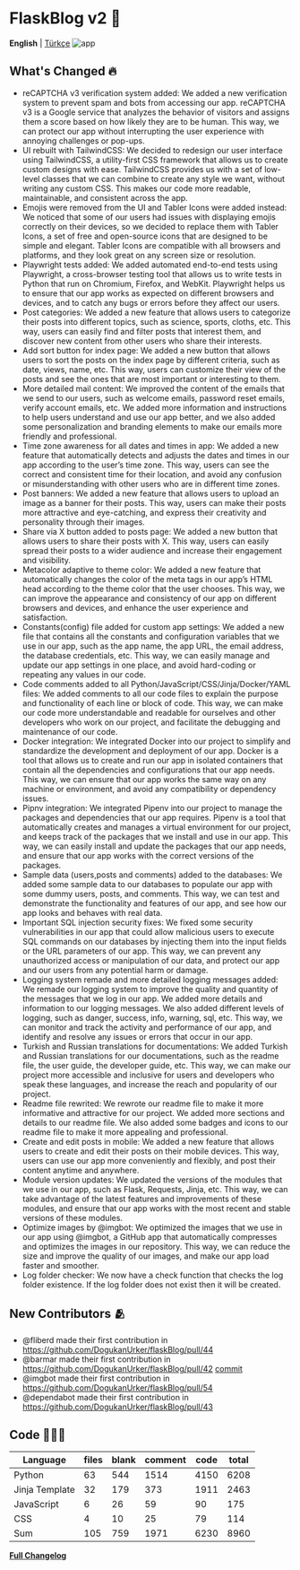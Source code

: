 # FlaskBlog v2 📜

**English** | [Türkçe](./version2Changelog_tr.md)
![app](https://github.com/DogukanUrker/flaskBlog/blob/main/images/Light.png?raw=true)

## What's Changed 🔥

- reCAPTCHA v3 verification system added: We added a new verification system to prevent spam and bots from accessing our app. reCAPTCHA v3 is a Google service that analyzes the behavior of visitors and assigns them a score based on how likely they are to be human. This way, we can protect our app without interrupting the user experience with annoying challenges or pop-ups.
- UI rebuilt with TailwindCSS: We decided to redesign our user interface using TailwindCSS, a utility-first CSS framework that allows us to create custom designs with ease. TailwindCSS provides us with a set of low-level classes that we can combine to create any style we want, without writing any custom CSS. This makes our code more readable, maintainable, and consistent across the app.
- Emojis were removed from the UI and Tabler Icons were added instead: We noticed that some of our users had issues with displaying emojis correctly on their devices, so we decided to replace them with Tabler Icons, a set of free and open-source icons that are designed to be simple and elegant. Tabler Icons are compatible with all browsers and platforms, and they look great on any screen size or resolution.
- Playwright tests added: We added automated end-to-end tests using Playwright, a cross-browser testing tool that allows us to write tests in Python that run on Chromium, Firefox, and WebKit. Playwright helps us to ensure that our app works as expected on different browsers and devices, and to catch any bugs or errors before they affect our users.
- Post categories: We added a new feature that allows users to categorize their posts into different topics, such as science, sports, cloths, etc. This way, users can easily find and filter posts that interest them, and discover new content from other users who share their interests.
- Add sort button for index page: We added a new button that allows users to sort the posts on the index page by different criteria, such as date, views, name, etc. This way, users can customize their view of the posts and see the ones that are most important or interesting to them.
- More detailed mail content: We improved the content of the emails that we send to our users, such as welcome emails, password reset emails, verify account emails, etc. We added more information and instructions to help users understand and use our app better, and we also added some personalization and branding elements to make our emails more friendly and professional.
- Time zone awareness for all dates and times in app: We added a new feature that automatically detects and adjusts the dates and times in our app according to the user’s time zone. This way, users can see the correct and consistent time for their location, and avoid any confusion or misunderstanding with other users who are in different time zones.
- Post banners: We added a new feature that allows users to upload an image as a banner for their posts. This way, users can make their posts more attractive and eye-catching, and express their creativity and personality through their images.
- Share via X button added to posts page: We added a new button that allows users to share their posts with X. This way, users can easily spread their posts to a wider audience and increase their engagement and visibility.
- Metacolor adaptive to theme color: We added a new feature that automatically changes the color of the meta tags in our app’s HTML head according to the theme color that the user chooses. This way, we can improve the appearance and consistency of our app on different browsers and devices, and enhance the user experience and satisfaction.
- Constants(config) file added for custom app settings: We added a new file that contains all the constants and configuration variables that we use in our app, such as the app name, the app URL, the email address, the database credentials, etc. This way, we can easily manage and update our app settings in one place, and avoid hard-coding or repeating any values in our code.
- Code comments added to all Python/JavaScript/CSS/Jinja/Docker/YAML files: We added comments to all our code files to explain the purpose and functionality of each line or block of code. This way, we can make our code more understandable and readable for ourselves and other developers who work on our project, and facilitate the debugging and maintenance of our code.
- Docker integration: We integrated Docker into our project to simplify and standardize the development and deployment of our app. Docker is a tool that allows us to create and run our app in isolated containers that contain all the dependencies and configurations that our app needs. This way, we can ensure that our app works the same way on any machine or environment, and avoid any compatibility or dependency issues.
- Pipnv integration: We integrated Pipenv into our project to manage the packages and dependencies that our app requires. Pipenv is a tool that automatically creates and manages a virtual environment for our project, and keeps track of the packages that we install and use in our app. This way, we can easily install and update the packages that our app needs, and ensure that our app works with the correct versions of the packages.
- Sample data (users,posts and comments) added to the databases: We added some sample data to our databases to populate our app with some dummy users, posts, and comments. This way, we can test and demonstrate the functionality and features of our app, and see how our app looks and behaves with real data.
- Important SQL injection security fixes: We fixed some security vulnerabilities in our app that could allow malicious users to execute SQL commands on our databases by injecting them into the input fields or the URL parameters of our app. This way, we can prevent any unauthorized access or manipulation of our data, and protect our app and our users from any potential harm or damage.
- Logging system remade and more detailed logging messages added: We remade our logging system to improve the quality and quantity of the messages that we log in our app. We added more details and information to our logging messages. We also added different levels of logging, such as danger, success, info, warning, sql, etc. This way, we can monitor and track the activity and performance of our app, and identify and resolve any issues or errors that occur in our app.
- Turkish and Russian translations for documentations: We added Turkish and Russian translations for our documentations, such as the readme file, the user guide, the developer guide, etc. This way, we can make our project more accessible and inclusive for users and developers who speak these languages, and increase the reach and popularity of our project.
- Readme file rewrited: We rewrote our readme file to make it more informative and attractive for our project. We added more sections and details to our readme file. We also added some badges and icons to our readme file to make it more appealing and professional.
- Create and edit posts in mobile: We added a new feature that allows users to create and edit their posts on their mobile devices. This way, users can use our app more conveniently and flexibly, and post their content anytime and anywhere.
- Module version updates: We updated the versions of the modules that we use in our app, such as Flask, Requests, Jinja, etc. This way, we can take advantage of the latest features and improvements of these modules, and ensure that our app works with the most recent and stable versions of these modules.
- Optimize images by @imgbot: We optimized the images that we use in our app using @imgbot, a GitHub app that automatically compresses and optimizes the images in our repository. This way, we can reduce the size and improve the quality of our images, and make our app load faster and smoother.
- Log folder checker: We now have a check function that checks the log folder existence. If the log folder does not exist then it will be created.

## New Contributors 🫂

- @fliberd made their first contribution in <https://github.com/DogukanUrker/flaskBlog/pull/44>
- @barmar made their first contribution in <https://github.com/DogukanUrker/flaskBlog/pull/42> [commit](https://github.com/DogukanUrker/flaskBlog/commit/817f407a975f583eb55429dc1f92c0ea14a3ca3c)
- @imgbot made their first contribution in <https://github.com/DogukanUrker/flaskBlog/pull/54>
- @dependabot made their first contribution in <https://github.com/DogukanUrker/flaskBlog/pull/43>

## Code 🧑🏻‍💻

| Language       | files | blank | comment | code | total |
| -------------- | ----- | ----- | ------- | ---- | ----- |
| Python         | 63    | 544   | 1514    | 4150 | 6208  |
| Jinja Template | 32    | 179   | 373     | 1911 | 2463  |
| JavaScript     | 6     | 26    | 59      | 90   | 175   |
| CSS            | 4     | 10    | 25      | 79   | 114   |
| Sum            | 105   | 759   | 1971    | 6230 | 8960  |

[**Full Changelog**](https://github.com/DogukanUrker/flaskBlog/compare/1.1.0...2.0.0)
